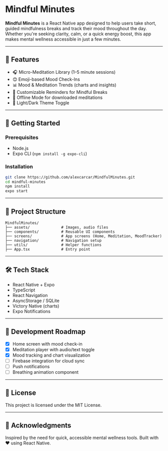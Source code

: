 # Mindful Minutes

**Mindful Minutes** is a React Native app designed to help users take short, guided mindfulness breaks and track their mood throughout the day. Whether you're seeking clarity, calm, or a quick energy boost, this app makes mental wellness accessible in just a few minutes.

---

## 📱 Features

- 🎧 Micro-Meditation Library (1–5 minute sessions)
- 😊 Emoji-based Mood Check-Ins
- 📊 Mood & Meditation Trends (charts and insights)
- 🔔 Customizable Reminders for Mindful Breaks
- 🌙 Offline Mode for downloaded meditations
- 🎨 Light/Dark Theme Toggle

---

## 🚀 Getting Started

### Prerequisites

- Node.js
- Expo CLI (`npm install -g expo-cli`)

### Installation

```bash
git clone https://github.com/alexcarcar/MindfulMinutes.git
cd mindful-minutes
npm install
expo start
```

---

## 🧩 Project Structure

```
MindfulMinutes/
├── assets/              # Images, audio files
├── components/          # Reusable UI components
├── screens/             # App screens (Home, Meditation, MoodTracker)
├── navigation/          # Navigation setup
├── utils/               # Helper functions
├── App.tsx              # Entry point
```

---

## 🛠️ Tech Stack

- React Native + Expo
- TypeScript
- React Navigation
- AsyncStorage / SQLite
- Victory Native (charts)
- Expo Notifications

---

## 🧪 Development Roadmap

- [x] Home screen with mood check-in
- [x] Meditation player with audio/text toggle
- [x] Mood tracking and chart visualization
- [ ] Firebase integration for cloud sync
- [ ] Push notifications
- [ ] Breathing animation component

---

## 📄 License

This project is licensed under the MIT License.

---

## 🙏 Acknowledgments

Inspired by the need for quick, accessible mental wellness tools. Built with ❤️ using React Native.
